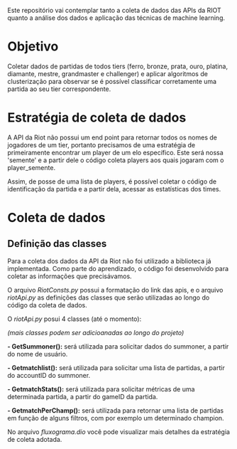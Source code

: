 Este repositório vai contemplar tanto a coleta de dados das APIs da RIOT quanto a análise dos dados e aplicação das técnicas de machine learning.

# Objetivo

Coletar dados de partidas de todos tiers (ferro, bronze, prata, ouro, platina, diamante, mestre, grandmaster e challenger) e aplicar algoritmos de clusterização para observar se é possível classificar corretamente uma partida ao seu tier correspondente.

# Estratégia de coleta de dados

A API da Riot não possui um end point para retornar todos os nomes de jogadores de um tier, portanto precisamos de uma estratégia de primeiramente encontrar um player de um elo específico. Este será nossa 'semente' e a partir dele o código coleta players aos quais jogaram com o player_semente.

Assim, de posse de uma lista de players, é possível coletar o código de identificação da partida e a partir dela, acessar as estatísticas dos times.

# Coleta de dados

## Definição das classes

Para a coleta dos dados da API da Riot não foi utilizado a biblioteca já implementada. Como parte do aprendizado, o código foi desenvolvido para coletar as informações que precisávamos. 

O arquivo _RiotConsts.py_ possui a formatação do link das apis, e o arquivo _riotApi.py_ as definições das classes que serão utilizadas ao longo do código da coleta de dados.

O _riotApi.py_ posui 4 classes (até o momento): 

_(mais classes podem ser adicioanadas ao longo do projeto)_

**- GetSummoner():** será utilizada para solicitar dados do summoner, a partir do nome de usuário.

**- Getmatchlist():** será utilizada para solicitar uma lista de partidas, a partir do accountID do summoner.

**- GetmatchStats():** será utilizada para solicitar métricas de uma determinada partida, a partir do gameID da partida.

**- GetmatchPerChamp():** será utilizada para retornar uma lista de partidas em função de alguns filtros, com por exemplo um determinado champion.


No arquivo _fluxograma.dio_ você pode visualizar mais detalhes da estratégia de coleta adotada.